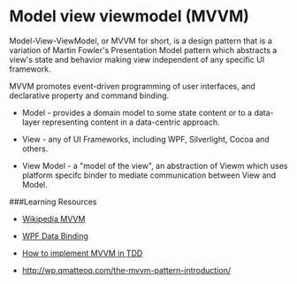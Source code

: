# Model view viewmodel (MVVM)

Model-View-ViewModel, or MVVM for short, is a design pattern that is a variation of Martin Fowler's Presentation Model pattern which abstracts a view's state and behavior making view independent of any specific UI framework. 

MVVM promotes event-driven programming of user interfaces, and declarative property and command binding.

* Model - provides a domain model to some state content or to a data-layer representing content in a data-centric approach.

* View - any of UI Frameworks, including WPF, Silverlight, Cocoa and others.

* View Model - a "model of the view", an abstraction of Viewm which uses platform specifc binder to mediate communication between View and Model.

###Learning Resources

* [Wikipedia MVVM](http://en.wikipedia.org/wiki/Model_View_ViewModel)

* [WPF Data Binding](http://msdn.microsoft.com/en-us/library/aa480224.aspx)

* [How to implement MVVM in TDD](http://msdn.microsoft.com/en-us/library/aa480224.aspx)

* http://wp.qmatteoq.com/the-mvvm-pattern-introduction/

